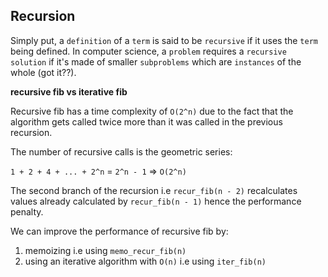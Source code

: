 ## Recursion

Simply put, a `definition` of a `term` is said to be `recursive` if it uses the `term` 
being defined. In computer science, a `problem` requires a `recursive solution` if it's 
made of smaller `subproblems` which are `instances` of the whole (got it??).

**recursive fib vs iterative fib**

Recursive fib has a time complexity of `O(2^n)` due to the fact that the algorithm 
gets called twice more than it was called in the previous recursion.

The number of recursive calls is the geometric series: 

`1 + 2 + 4 + ... + 2^n` = `2^n - 1` => `O(2^n)`

The second branch of the recursion i.e `recur_fib(n - 2)` recalculates values already 
calculated by `recur_fib(n - 1)` hence the performance penalty.

We can improve the performance of recursive fib by:
1. memoizing i.e using `memo_recur_fib(n)`
2. using an iterative algorithm with `O(n)` i.e using `iter_fib(n)`